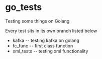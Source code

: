 # go_tests
Testing some things on Golang

Every test sits in its own branch listed below
- kafka -- testing kafka on golang
- fc_func -- first class function
- xml_tests -- testing xml functionality
